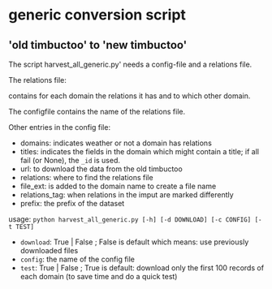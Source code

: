 # generic conversion script
## 'old timbuctoo' to 'new timbuctoo'

The script harvest_all_generic.py' needs a config-file and a relations file.

The relations file:

contains for each domain the relations it has and to which other domain.

The configfile contains the name of the relations file.

Other entries in the config file:
- domains: indicates weather or not a domain has relations
- titles: indicates the fields in the domain which might contain a title; if all fail (or None), the `_id` is used.
- url: to download the data from the old timbuctoo
- relations: where to find the relations file
- file_ext: is added to the domain name to create a file name
- relations_tag: when relations in the imput are marked differently
- prefix: the prefix of the dataset

usage:
`python harvest_all_generic.py [-h] [-d DOWNLOAD] [-c CONFIG] [-t TEST]`

- `download`: True | False ; False is default which means: use previously downloaded files
- `config`: the name of the config file
- `test`: True | False ; True is default: download only the first 100 records of each domain (to save time and do a quick test)

